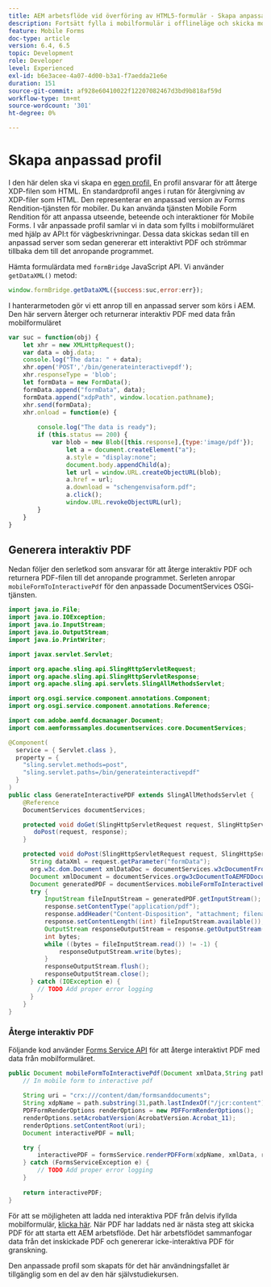 ```yaml
---
title: AEM arbetsflöde vid överföring av HTML5-formulär - Skapa anpassad profil
description: Fortsätt fylla i mobilformulär i offlineläge och skicka mobilformulär för att aktivera AEM arbetsflöde
feature: Mobile Forms
doc-type: article
version: 6.4, 6.5
topic: Development
role: Developer
level: Experienced
exl-id: b6e3acee-4a07-4d00-b3a1-f7aedda21e6e
duration: 151
source-git-commit: af928e60410022f12207082467d3bd9b818af59d
workflow-type: tm+mt
source-wordcount: '301'
ht-degree: 0%

---
```


# Skapa anpassad profil

I den här delen ska vi skapa en [egen profil.](https://helpx.adobe.com/livecycle/help/mobile-forms/creating-profile.html) En profil ansvarar för att återge XDP-filen som HTML. En standardprofil anges i rutan för återgivning av XDP-filer som HTML. Den representerar en anpassad version av Forms Rendition-tjänsten för mobiler. Du kan använda tjänsten Mobile Form Rendition för att anpassa utseende, beteende och interaktioner för Mobile Forms. I vår anpassade profil samlar vi in data som fyllts i mobilformuläret med hjälp av API:t för vägbeskrivningar. Dessa data skickas sedan till en anpassad server som sedan genererar ett interaktivt PDF och strömmar tillbaka dem till det anropande programmet.

Hämta formulärdata med `formBridge` JavaScript API. Vi använder `getDataXML()` metod:

```javascript
window.formBridge.getDataXML({success:suc,error:err});
```

I hanterarmetoden gör vi ett anrop till en anpassad server som körs i AEM. Den här servern återger och returnerar interaktiv PDF med data från mobilformuläret

```javascript
var suc = function(obj) {
    let xhr = new XMLHttpRequest();
    var data = obj.data;
    console.log("The data: " + data);
    xhr.open('POST','/bin/generateinteractivepdf');
    xhr.responseType = 'blob';
    let formData = new FormData();
    formData.append("formData", data);
    formData.append("xdpPath", window.location.pathname);
    xhr.send(formData);
    xhr.onload = function(e) {
        
        console.log("The data is ready");
        if (this.status == 200) {
            var blob = new Blob([this.response],{type:'image/pdf'});
                let a = document.createElement("a");
                a.style = "display:none";
                document.body.appendChild(a);
                let url = window.URL.createObjectURL(blob);
                a.href = url;
                a.download = "schengenvisaform.pdf";
                a.click();
                window.URL.revokeObjectURL(url);
        }
    }
}
```

## Generera interaktiv PDF

Nedan följer den serletkod som ansvarar för att återge interaktiv PDF och returnera PDF-filen till det anropande programmet. Serleten anropar `mobileFormToInteractivePdf` för den anpassade DocumentServices OSGi-tjänsten.

```java
import java.io.File;
import java.io.IOException;
import java.io.InputStream;
import java.io.OutputStream;
import java.io.PrintWriter;

import javax.servlet.Servlet;

import org.apache.sling.api.SlingHttpServletRequest;
import org.apache.sling.api.SlingHttpServletResponse;
import org.apache.sling.api.servlets.SlingAllMethodsServlet;

import org.osgi.service.component.annotations.Component;
import org.osgi.service.component.annotations.Reference;

import com.adobe.aemfd.docmanager.Document;
import com.aemformssamples.documentservices.core.DocumentServices;

@Component(
  service = { Servlet.class }, 
  property = { 
    "sling.servlet.methods=post",
    "sling.servlet.paths=/bin/generateinteractivepdf" 
  }
)
public class GenerateInteractivePDF extends SlingAllMethodsServlet {
    @Reference
    DocumentServices documentServices;

    protected void doGet(SlingHttpServletRequest request, SlingHttpServletResponse response) { 
       doPost(request, response);
    }

    protected void doPost(SlingHttpServletRequest request, SlingHttpServletResponse response) {
      String dataXml = request.getParameter("formData");
      org.w3c.dom.Document xmlDataDoc = documentServices.w3cDocumentFromStrng(dataXml);
      Document xmlDocument = documentServices.orgw3cDocumentToAEMFDDocument(xmlDataDoc);
      Document generatedPDF = documentServices.mobileFormToInteractivePdf(xmlDocument,request.getParameter("xdpPath"));
      try {
          InputStream fileInputStream = generatedPDF.getInputStream();
          response.setContentType("application/pdf");
          response.addHeader("Content-Disposition", "attachment; filename=AemFormsRocks.pdf");
          response.setContentLength((int) fileInputStream.available());
          OutputStream responseOutputStream = response.getOutputStream();
          int bytes;
          while ((bytes = fileInputStream.read()) != -1) {
              responseOutputStream.write(bytes);
          }
          responseOutputStream.flush();
          responseOutputStream.close();
      } catch (IOException e) {
        // TODO Add proper error logging
      }
    }
}
```

### Återge interaktiv PDF

Följande kod använder [Forms Service API](https://helpx.adobe.com/aem-forms/6/javadocs/com/adobe/fd/forms/api/FormsService.html) för att återge interaktivt PDF med data från mobilformuläret.

```java
public Document mobileFormToInteractivePdf(Document xmlData,String path) {
    // In mobile form to interactive pdf
    
    String uri = "crx:///content/dam/formsanddocuments";
    String xdpName = path.substring(31,path.lastIndexOf("/jcr:content"));
    PDFFormRenderOptions renderOptions = new PDFFormRenderOptions();
    renderOptions.setAcrobatVersion(AcrobatVersion.Acrobat_11);
    renderOptions.setContentRoot(uri);
    Document interactivePDF = null;

    try {
        interactivePDF = formsService.renderPDFForm(xdpName, xmlData, renderOptions);
    } catch (FormsServiceException e) {
        // TODO Add proper error logging
    }
    
    return interactivePDF;
}
```

För att se möjligheten att ladda ned interaktiva PDF från delvis ifyllda mobilformulär, [klicka här](https://forms.enablementadobe.com/content/dam/formsanddocuments/xdptemplates/schengenvisa.xdp/jcr:content).
När PDF har laddats ned är nästa steg att skicka PDF för att starta ett AEM arbetsflöde. Det här arbetsflödet sammanfogar data från det inskickade PDF och genererar icke-interaktiva PDF för granskning.

Den anpassade profil som skapats för det här användningsfallet är tillgänglig som en del av den här självstudiekursen.
